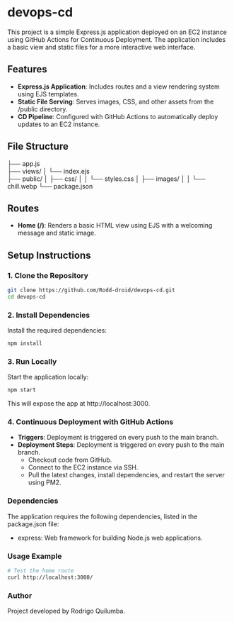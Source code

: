 # devops-cd

This project is a simple Express.js application deployed on an EC2 instance using GitHub Actions for Continuous Deployment. The application includes a basic view and static files for a more interactive web interface.

## Features

- **Express.js Application**: Includes routes and a view rendering system using EJS templates.
- **Static File Serving**: Serves images, CSS, and other assets from the /public directory.
- **CD Pipeline**: Configured with GitHub Actions to automatically deploy updates to an EC2 instance.

## File Structure

├── app.js          
├── views/
│   └── index.ejs     
├── public/
│   ├── css/
│   │   └── styles.css
│   ├── images/
│   │   └── chill.webp
└── package.json


## Routes

- **Home (/)**: Renders a basic HTML view using EJS with a welcoming message and static image.

## Setup Instructions

### 1. Clone the Repository

```bash
git clone https://github.com/Rodd-droid/devops-cd.git
cd devops-cd
```

### 2. Install Dependencies

Install the required dependencies:

```bash
npm install
```

### 3. Run Locally

Start the application locally:

```bash
npm start
```

This will expose the app at http://localhost:3000.

### 4. Continuous Deployment with GitHub Actions

- **Triggers**: Deployment is triggered on every push to the main branch.
- **Deployment Steps**: Deployment is triggered on every push to the main branch.
  - Checkout code from GitHub.
  - Connect to the EC2 instance via SSH.
  - Pull the latest changes, install dependencies, and restart the server using PM2.

### Dependencies

The application requires the following dependencies, listed in the package.json file:

- express: Web framework for building Node.js web applications.

### Usage Example

```bash
# Test the home route
curl http://localhost:3000/
```

### Author
Project developed by Rodrigo Quilumba.